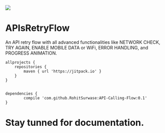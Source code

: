 [![](https://jitpack.io/v/RohitSurwase/API-Calling-Flow.svg)](https://jitpack.io/#RohitSurwase/API-Calling-Flow)

# APIsRetryFlow
An API retry flow with all advanced functionalities like NETWORK CHECK, TRY AGAIN, ENABLE MOBILE DATA or WiFi, ERROR HANDLING, and PROGRESS ANIMATION.


	allprojects {
		repositories {
			maven { url 'https://jitpack.io' }
		}
	}
  
  
	dependencies {
	        compile 'com.github.RohitSurwase:API-Calling-Flow:0.1'
	}
	
# Stay tunned for documentation.
